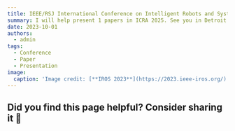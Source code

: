 ```yaml
---
title: IEEE/RSJ International Conference on Intelligent Robots and Systems
summary: I will help present 1 papers in ICRA 2025. See you in Detroit!
date: 2023-10-01
authors:
  - admin
tags:
  - Conference
  - Paper
  - Presentation
image:
  caption: 'Image credit: [**IROS 2023**](https://2023.ieee-iros.org/)'
---
```


## Did you find this page helpful? Consider sharing it 🙌
